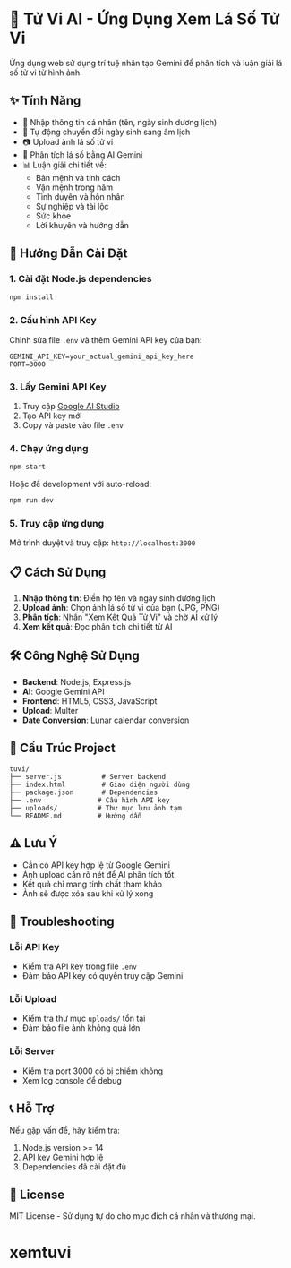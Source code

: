 # 🔮 Tử Vi AI - Ứng Dụng Xem Lá Số Tử Vi

Ứng dụng web sử dụng trí tuệ nhân tạo Gemini để phân tích và luận giải lá số tử vi từ hình ảnh.

## ✨ Tính Năng

- 📝 Nhập thông tin cá nhân (tên, ngày sinh dương lịch)
- 🔄 Tự động chuyển đổi ngày sinh sang âm lịch
- 📷 Upload ảnh lá số tử vi
- 🤖 Phân tích lá số bằng AI Gemini
- 📊 Luận giải chi tiết về:
  - Bản mệnh và tính cách
  - Vận mệnh trong năm
  - Tình duyên và hôn nhân
  - Sự nghiệp và tài lộc
  - Sức khỏe
  - Lời khuyên và hướng dẫn

## 🚀 Hướng Dẫn Cài Đặt

### 1. Cài đặt Node.js dependencies
```bash
npm install
```

### 2. Cấu hình API Key
Chỉnh sửa file `.env` và thêm Gemini API key của bạn:
```
GEMINI_API_KEY=your_actual_gemini_api_key_here
PORT=3000
```

### 3. Lấy Gemini API Key
1. Truy cập [Google AI Studio](https://makersuite.google.com/app/apikey)
2. Tạo API key mới
3. Copy và paste vào file `.env`

### 4. Chạy ứng dụng
```bash
npm start
```

Hoặc để development với auto-reload:
```bash
npm run dev
```

### 5. Truy cập ứng dụng
Mở trình duyệt và truy cập: `http://localhost:3000`

## 📋 Cách Sử Dụng

1. **Nhập thông tin**: Điền họ tên và ngày sinh dương lịch
2. **Upload ảnh**: Chọn ảnh lá số tử vi của bạn (JPG, PNG)
3. **Phân tích**: Nhấn "Xem Kết Quả Tử Vi" và chờ AI xử lý
4. **Xem kết quả**: Đọc phân tích chi tiết từ AI

## 🛠️ Công Nghệ Sử Dụng

- **Backend**: Node.js, Express.js
- **AI**: Google Gemini API
- **Frontend**: HTML5, CSS3, JavaScript
- **Upload**: Multer
- **Date Conversion**: Lunar calendar conversion

## 📁 Cấu Trúc Project

```
tuvi/
├── server.js          # Server backend
├── index.html         # Giao diện người dùng
├── package.json       # Dependencies
├── .env              # Cấu hình API key
├── uploads/          # Thư mục lưu ảnh tạm
└── README.md         # Hướng dẫn
```

## ⚠️ Lưu Ý

- Cần có API key hợp lệ từ Google Gemini
- Ảnh upload cần rõ nét để AI phân tích tốt
- Kết quả chỉ mang tính chất tham khảo
- Ảnh sẽ được xóa sau khi xử lý xong

## 🔧 Troubleshooting

### Lỗi API Key
- Kiểm tra API key trong file `.env`
- Đảm bảo API key có quyền truy cập Gemini

### Lỗi Upload
- Kiểm tra thư mục `uploads/` tồn tại
- Đảm bảo file ảnh không quá lớn

### Lỗi Server
- Kiểm tra port 3000 có bị chiếm không
- Xem log console để debug

## 📞 Hỗ Trợ

Nếu gặp vấn đề, hãy kiểm tra:
1. Node.js version >= 14
2. API key Gemini hợp lệ
3. Dependencies đã cài đặt đủ

## 📄 License

MIT License - Sử dụng tự do cho mục đích cá nhân và thương mại.
# xemtuvi
